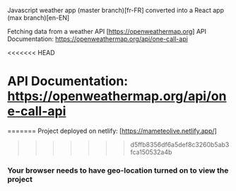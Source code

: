 Javascript weather app (master branch)[fr-FR] converted into a React app (max branch)[en-EN]

Fetching data from a weather API [https://openweathermap.org]
API Documentation: https://openweathermap.org/api/one-call-api

<<<<<<< HEAD
# API Documentation: https://openweathermap.org/api/one-call-api #
=======
Project deployed on netlify: [https://mameteolive.netlify.app/]
>>>>>>> d5ffb8356df6a5def8c3260b5ab3fca150532a4b

### Your browser needs to have geo-location turned on to view the project ###

